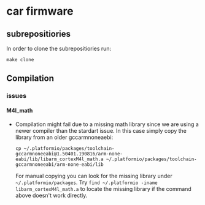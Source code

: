 # car firmware
## subrepositiories
In order to clone the subrepositiories run:
```
make clone
```
## Compilation
### issues
#### M4l_math   
* Compilation might fail due to a missing math library since we are using a newer compiler than the stardart issue. In this case simply copy the library from an older gccarmnoneaebi:  

  ```
  cp ~/.platformio/packages/toolchain-gccarmnoneeabi@1.50401.190816/arm-none-eabi/lib/libarm_cortexM4l_math.a ~/.platformio/packages/toolchain-gccarmnoneeabi/arm-none-eabi/lib
  ```

  For manual copying you can look for the missing library under ``~/.platformio/packages``.  Try `find ~/.platformio -iname libarm_cortexM4l_math.a` to locate the missing library if the command above doesn't work directly.
